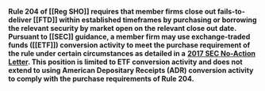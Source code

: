 **Rule 204 of [[Reg SHO]] requires that member firms close out fails-to-deliver [[FTD]] within established timeframes by purchasing or borrowing the relevant security by market open on the relevant close out date. Pursuant to [[SEC]] guidance, a member firm may use exchange-traded funds ([[ETF]]) conversion activity to meet the purchase requirement of the rule under certain circumstances as detailed in a** [**2017 SEC No-Action Letter**](https://www.sec.gov/divisions/marketreg/mr-noaction/2017/murphy-mcgonigle-042617-204-sho.pdf)**. This position is limited to ETF conversion activity and does not extend to using American Depositary Receipts (ADR) conversion activity to comply with the purchase requirements of Rule 204.**